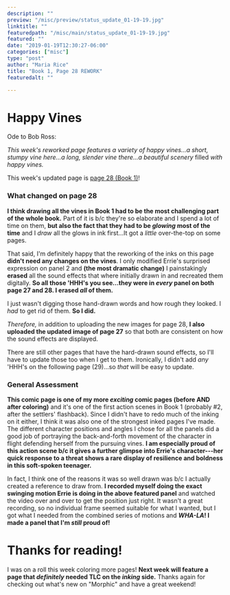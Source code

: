 ```yaml
---
description: ""
preview: "/misc/preview/status_update_01-19-19.jpg"
linktitle: ""
featuredpath: "/misc/main/status_update_01-19-19.jpg"
featured: ""
date: "2019-01-19T12:30:27-06:00"
categories: ["misc"]
type: "post"
author: "Maria Rice"
title: "Book 1, Page 28 REWORK"
featuredalt: ""

---
```


# Happy Vines

Ode to Bob Ross:

_This week's reworked page features a variety of happy vines...a short, stumpy vine here...a long, slender vine there...a beautiful scenery_ filled _with happy vines._

This week's updated page is [page 28 (Book 1)](https://mcrice123.github.io/morphic/blog/book-1-page-28/)!

### What changed on page 28

**I think drawing all the vines in Book 1 had to be the most challenging part of the whole book.** Part of it 
is b/c they're so elaborate and I spend a lot of time on them, **but also the fact that they had to be 
_glowing_ most of the time** and I _draw_ all the glows in ink first...It got a _little_ over-the-top on some 
pages.

That said, I'm definitely happy that the reworking of the inks on this page **didn't need any changes 
on the vines**. I only modified Errie's surprised expression on panel 2 and **(the most dramatic change)** 
I painstakingly **erased** all the sound effects that where initially drawn in and recreated them digitally.
**So all those 'HHH's you see...they were in _every_ panel on both page 27 and 28. I erased _all_ of them.**

I just wasn't digging those hand-drawn words and how rough they looked. I _had_ to get rid of them. **So
I did.**

_Therefore,_ in addition to uploading the new images for page 28, **I also uploaded the updated image of page 
27** so that both are consistent on how the sound effects are displayed. 

There are still other pages that have the hard-drawn sound effects, so I'll have to update those too when I 
get to them. Ironically, I didn't add _any_ 'HHH's on the following page (29)...so _that_ will be easy to
update.

### General Assessment

**This comic page is one of my more _exciting_ comic pages (before AND after coloring)** and it's 
one of the first action scenes in Book 1 (probably #2, after the settlers' flashback). Since I didn't 
have to redo much of the inking on it either, I think it was also one of the strongest inked pages I've 
made. The different character positions and angles I chose for all the panels did a good job of portraying 
the back-and-forth movement of the character in flight defending herself from the pursuing vines. **I am 
especially proud of this action scene b/c it gives a further glimpse into Errie's character---her quick 
response to a threat shows a rare display of resilience and boldness in this soft-spoken teenager.** 

In fact, I think one of the reasons it was so well drawn was b/c I actually created a reference to draw 
from. **I recorded myself doing the exact swinging motion Errie is doing in the above featured panel** and 
watched the video over and over to get the position just right. It wasn't a great recording, so no individual 
frame seemed suitable for what I wanted, but I got what I needed from the combined series of motions and 
**_WHA-LA_! I made a panel that I'm _still_ proud of!**

# Thanks for reading!

I was on a roll this week coloring more pages! **Next week will feature a page that _definitely_ needed 
TLC on the _inking_ side.** Thanks again for checking out what's new on "Morphic" and have a great 
weekend!
